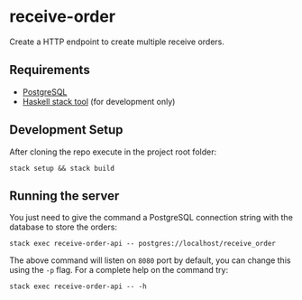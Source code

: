 # receive-order

Create a HTTP endpoint to create multiple receive orders.

## Requirements

* [PostgreSQL](http://postgresapp.com/)
* [Haskell stack tool](https://docs.haskellstack.org/en/stable/README/) (for development only)

## Development Setup

After cloning the repo execute in the project root folder:

    stack setup && stack build

## Running the server

You just need to give the command a PostgreSQL connection string with the database to store the orders:

    stack exec receive-order-api -- postgres://localhost/receive_order

The above command will listen on `8080` port by default, you can change this using the `-p` flag.
For a complete help on the command try:

    stack exec receive-order-api -- -h
